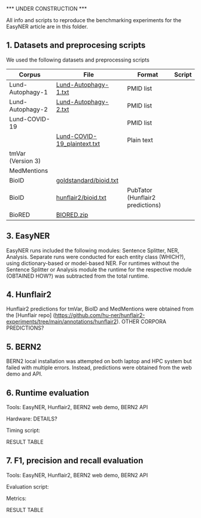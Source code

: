 *** UNDER CONSTRUCTION ***


All info and scripts to reproduce the benchmarking experiments for the EasyNER article are in this folder.

## 1. Datasets and preprocesing scripts
We used the following datasets and preprocessing scripts

| Corpus                 | File                                                                                                        | Format    | Script| 
|------------------------|-------------------------------------------------------------------------------------------------------------|-----------|-------|
| Lund-Autophagy-1       | [Lund-Autophagy-1.txt](https://github.com/Aitslab/EasyNER/blob/main/data/Lund-Autophagy-1.txt)              | PMID list |       |
| Lund-Autophagy-2       | [Lund-Autophagy-2.txt](https://github.com/Aitslab/EasyNER/blob/main/data/Lund-Autophagy-2.txt)              | PMID list |       |
| Lund-COVID-19          |                                                                                                             | PMID list |       |
|                        | [Lund-COVID-19_plaintext.txt](https://github.com/Aitslab/EasyNER/blob/main/data/Lund-COVID-19_plaintext.txt)| Plain text|       |
| tmVar (Version 3)      ||||
| MedMentions            ||||
| BioID                  |[goldstandard/bioid.txt](https://github.com/hu-ner/hunflair2-experiments/blob/main/annotations/goldstandard/bioid.txt)|||
| BioID                  |[hunflair2/bioid.txt](https://github.com/hu-ner/hunflair2-experiments/blob/main/annotations/hunflair2/bioid.txt)|PubTator (Hunflair2 predictions)||
| BioRED                 |[BIORED.zip](https://ftp.ncbi.nlm.nih.gov/pub/lu/BioRED/BIORED.zip)                                         |||

## 3. EasyNER
EasyNER runs included the following modules: Sentence Splitter, NER, Analysis.
Separate runs were conducted for each entity class (WHICH?), using dictionary-based or model-based NER.
For runtimes without the Sentence Splitter or Analysis module the runtime for the respective module (OBTAINED HOW?) was subtracted from the total runtime.

## 4. Hunflair2
Hunflair2 predictions for tmVar, BioID and MedMentions were obtained from the [Hunflair repo] (https://github.com/hu-ner/hunflair2-experiments/tree/main/annotations/hunflair2). OTHER CORPORA PREDICTIONS?

## 5. BERN2
BERN2 local installation was attempted on both laptop and HPC system but failed with multiple errors. Instead, predictions were obtained from the web demo and API.

## 6. Runtime evaluation
Tools: EasyNER, Hunflair2, BERN2 web demo, BERN2 API

Hardware: DETAILS? 

Timing script:

RESULT TABLE

## 7. F1, precision and recall evaluation
Tools: EasyNER, Hunflair2, BERN2 web demo, BERN2 API

Evaluation script:

Metrics:

RESULT TABLE
